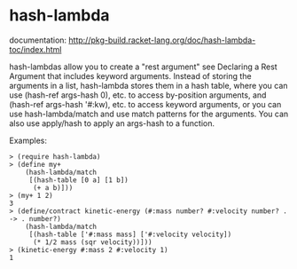 hash-lambda
===

documentation: http://pkg-build.racket-lang.org/doc/hash-lambda-toc/index.html

hash-lambdas allow you to create a "rest argument" see Declaring a Rest Argument that includes
keyword arguments. Instead of storing the arguments in a list, hash-lambda stores them in a
hash table, where you can use (hash-ref args-hash 0), etc. to access by-position arguments,
and (hash-ref args-hash '#:kw), etc. to access keyword arguments, or you can use
hash-lambda/match and use match patterns for the arguments. 
You can also use apply/hash to apply an args-hash to a function.

Examples:
```racket
> (require hash-lambda)
> (define my+
    (hash-lambda/match
     [(hash-table [0 a] [1 b])
      (+ a b)]))
> (my+ 1 2)
3
> (define/contract kinetic-energy (#:mass number? #:velocity number? . -> . number?)
    (hash-lambda/match
     [(hash-table ['#:mass mass] ['#:velocity velocity])
      (* 1/2 mass (sqr velocity))]))
> (kinetic-energy #:mass 2 #:velocity 1)
1
```
